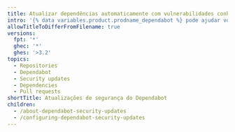 ```yaml
---
title: Atualizar dependências automaticamente com vulnerabilidades conhecidas com atualizações de segurança do Dependabot
intro: '{% data variables.product.prodname_dependabot %} pode ajudar você a corrigir dependências vulneráveis criando automaticamente pull requests para atualizar dependências para versões seguras.'
allowTitleToDifferFromFilename: true
versions:
  fpt: '*'
  ghec: '*'
  ghes: '>3.2'
topics:
  - Repositories
  - Dependabot
  - Security updates
  - Dependencies
  - Pull requests
shortTitle: Atualizações de segurança do Dependabot
children:
  - /about-dependabot-security-updates
  - /configuring-dependabot-security-updates
---
```


